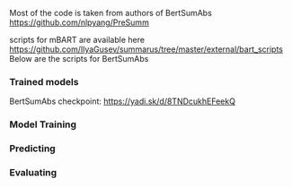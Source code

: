 
Most of the code is taken from authors of BertSumAbs https://github.com/nlpyang/PreSumm


scripts for mBART are available here https://github.com/IlyaGusev/summarus/tree/master/external/bart_scripts
Below are the scripts for BertSumAbs


### Trained models

BertSumAbs checkpoint: https://yadi.sk/d/8TNDcukhEFeekQ


### Model Training


### Predicting


### Evaluating


